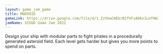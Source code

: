 ```yaml
---
layout: game_jam_game
title: MODVOID
gameLink: https://drive.google.com/file/d/1_ZzVUwCHEbrB2fVFzAD6s1LmfHW2izow/view?usp=sharing
jamName: SIGGD Game Jam 2022
---
```

<!--Put description here:-->
Design your ship with modular parts to fight pirates in a procedurally generated asteroid field. Each level gets harder but gives you more points to spend on parts.